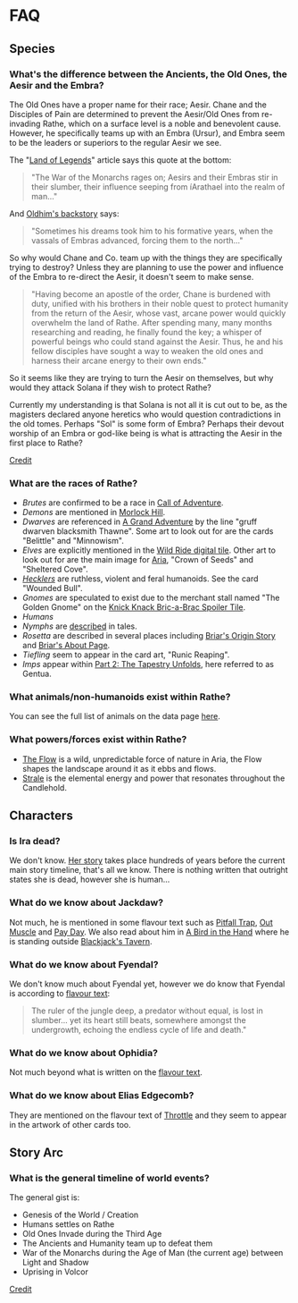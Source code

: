 # FAQ

## Species

### What's the difference between the Ancients, the Old Ones, the Aesir and the Embra?

The Old Ones have a proper name for their race; Aesir. Chane and the Disciples of Pain are determined to prevent the Aesir/Old Ones from re-invading Rathe, which on a surface level is a noble and benevolent cause. However, he specifically teams up with an Embra (Ursur), and Embra seem to be the leaders or superiors to the regular Aesir we see.

The "[Land of Legends](regions/rathe/aria/the-land-of-legends.md)" article says this quote at the bottom:

> "The War of the Monarchs rages on; Aesirs and their Embras stir in their slumber, their influence seeping from íArathael into the realm of man..."

And [Oldhim's backstory](main-story/05-tales-of-aria/the-broken-covenant.md) says:

> "Sometimes his dreams took him to his formative years, when the vassals of Embras advanced, forcing them to the north..."

So why would Chane and Co. team up with the things they are specifically trying to destroy? Unless they are planning to use the power and influence of the Embra to re-direct the Aesir, it doesn't seem to make sense.

> "Having become an apostle of the order, Chane is burdened with duty, unified with his brothers in their noble quest to protect humanity from the return of the Aesir, whose vast, arcane power would quickly overwhelm the land of Rathe. After spending many, many months researching and reading, he finally found the key; a whisper of powerful beings who could stand against the Aesir. Thus, he and his fellow disciples have sought a way to weaken the old ones and harness their arcane energy to their own ends."

So it seems like they are trying to turn the Aesir on themselves, but why would they attack Solana if they wish to protect Rathe?

Currently my understanding is that Solana is not all it is cut out to be, as the magisters declared anyone heretics who would question contradictions in the old tomes. Perhaps "Sol" is some form of Embra? Perhaps their devout worship of an Embra or god-like being is what is attracting the Aesir in the first place to Rathe?

[Credit](https://discord.com/channels/625953788343091200/743050420363984898/921433017430470666)

### What are the races of Rathe?

* _Brutes_ are confirmed to be a race in [Call of Adventure](regions/rathe/savage-lands/call-of-adventure.md#brutes).
* _Demons_ are mentioned in [Morlock Hill](main-story/07-interlude/morlock-hill.md).
* _Dwarves_ are referenced in [A Grand Adventure](main-story/06-everfest/a-grand-adventure.md) by the line "gruff dwarven blacksmith Thawne". Some art to look out for are the cards "Belittle" and "Minnowism".
* _Elves_ are explicitly mentioned in the [Wild Ride digital tile](./digital-tiles/06-everfest/everfest.md#wild-ride). Other art to look out for are the main image for [Aria](regions/rathe/aria/aria.md), "Crown of Seeds" and "Sheltered Cove".
* [_Hecklers_](regions/rathe/savage-lands/call-of-adventure.md#hecklers) are ruthless, violent and feral humanoids. See the card "Wounded Bull".
* _Gnomes_ are speculated to exist due to the merchant stall named "The Golden Gnome" on the [Knick Knack Bric-a-Brac Spoiler Tile](./digital-tiles/06-everfest/everfest.md#knick-knack-bric-a-brac).
* _Humans_
* _Nymphs_ are [described](flavour/08-uprising.md#arctic-incarceration---upr144) in tales.
* _Rosetta_ are described in several places including [Briar's Origin Story](main-story/05-tales-of-aria/amongst-the-brambles.md) and [Briar's About Page](heroes-of-rathe/briar-about.md).
* _Tiefling_ seem to appear in the card art, "Runic Reaping".
* _Imps_ appear within [Part 2: The Tapestry Unfolds](main-story/15-part-the-mistveil/part-2-the-tapestry-unfolds.md), here referred to as Gentua.

### What animals/non-humanoids exist within Rathe?

You can see the full list of animals on the data page [here](data/fauna.md).

### What powers/forces exist within Rathe?

* [The Flow](regions/rathe/aria/a-true-sanctuary.md#the-flow) is a wild, unpredictable force of nature in Aria, the Flow shapes the landscape around it as it ebbs and flows.
* [Strale](regions/rathe/aria/the-land-of-legends.md#candlehold) is the elemental energy and power that resonates throughout the Candlehold.

## Characters
### Is Ira dead?

We don't know. [Her story](main-story/03-crucible-of-war/edge-of-autumn.md) takes place hundreds of years before the current main story timeline, that's all we know. There is nothing written that outright states she is dead, however she is human...

### What do we know about Jackdaw?

Not much, he is mentioned in some flavour text such as [Pitfall Trap](flavour/03-crucible-of-war.md#pitfall-trap---cru127), [Out Muscle](flavour/04-monarch.md#out-muscle---mon248) and [Pay Day](flavour/09-dynasty.md#pay-day---dyn123). We also read about him in [A Bird in the Hand](main-story/02-arcane-rising/a-bird-in-the-hand.md) where he is standing outside [Blackjack's Tavern](regions/rathe/pits/blackjacks-mercenary-group.md#blackjacks-mercenary-group).

### What do we know about Fyendal?

We don't know much about Fyendal yet, however we do know that Fyendal is according to [flavour text](flavour/01-welcome-to-rathe.md#heart-of-fyendal---wtr000):

> The ruler of the jungle deep, a predator without equal, is lost in slumber... yet its heart still beats, somewhere amongst the undergrowth, echoing the endless cycle of life and death."

### What do we know about Ophidia?

Not much beyond what is written on the [flavour text](flavour/02-arcane-rising.md#eye-of-ophidia---arc000).

### What do we know about Elias Edgecomb?

They are mentioned on the flavour text of [Throttle](flavour/02-arcane-rising.md#throttle---arc023) and they seem to appear in the artwork of other cards too.

## Story Arc

### What is the general timeline of world events?

The general gist is:

* Genesis of the World / Creation
* Humans settles on Rathe
* Old Ones Invade during the Third Age
* The Ancients and Humanity team up to defeat them
* War of the Monarchs during the Age of Man (the current age) between Light and Shadow
* Uprising in Volcor

[Credit](https://discord.com/channels/625953788343091200/743050420363984898/1048133213261926430)
